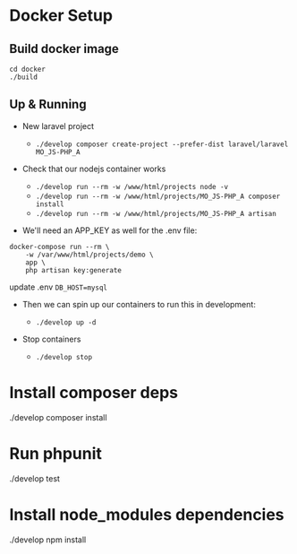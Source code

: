 # Docker Setup 

## Build docker image

```
cd docker
./build
```


## Up & Running


- New laravel project
    + `./develop composer create-project --prefer-dist laravel/laravel MO_JS-PHP_A`

- Check that our nodejs container works
    + `./develop run --rm -w /www/html/projects node -v` 
    + `./develop run --rm -w /www/html/projects/MO_JS-PHP_A composer install`
    + `./develop run --rm -w /www/html/projects/MO_JS-PHP_A artisan`


- We'll need an APP_KEY as well for the .env file:

```
docker-compose run --rm \
    -w /var/www/html/projects/demo \
    app \
    php artisan key:generate
```

update .env `DB_HOST=mysql`

- Then we can spin up our containers to run this in development:
    + `./develop up -d`

- Stop containers
    + `./develop stop`


# Install composer deps
./develop composer install

# Run phpunit
./develop test

# Install node_modules dependencies
./develop npm install


